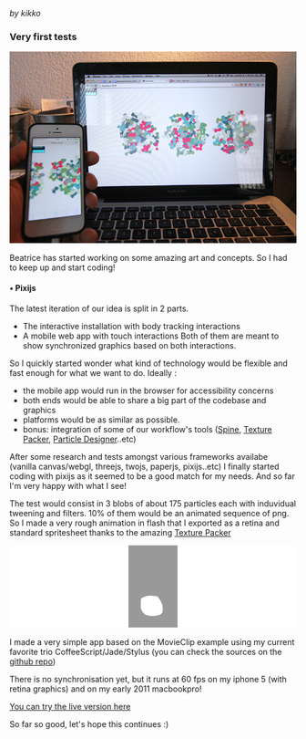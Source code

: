 _by kikko_

### Very first tests

![image](../project_images/techtests/pixijs_test1/photo.png)

Beatrice has started working on some amazing art and concepts. So I had to keep up and start coding!

#### • Pixijs
The latest iteration of our idea is split in 2 parts.

- The interactive installation with body tracking interactions
- A mobile web app with touch interactions
Both of them are meant to show synchronized graphics based on both interactions.

So I quickly started wonder what kind of technology would be flexible and fast enough for what we want to do.
Ideally :

- the mobile app would run in the browser for accessibility concerns
- both ends would be able to share a big part of the codebase and graphics
- platforms would be as similar as possible.
- bonus: integration of some of our workflow's tools ([Spine](http://esotericsoftware.com/), [Texture Packer](http://www.codeandweb.com/texturepacker), [Particle Designer](http://71squared.com/particledesigner)..etc)

After some research and tests amongst various frameworks availabe (vanilla canvas/webgl, threejs, twojs, paperjs, pixijs..etc) I finally started coding with pixijs as it seemed to be a good match for my needs. And so far I'm very happy with what I see!

The test would consist in 3 blobs of about 175 particles each with induvidual tweening and filters. 10% of them would be an animated sequence of png.
So I made a very rough animation in flash that I exported as a retina and standard spritesheet thanks to the amazing [Texture Packer](http://www.codeandweb.com/texturepacker)

![image](../project_images/techtests/pixijs_test1/plop.gif)

I made a very simple app based on the MovieClip example using my current favorite trio CoffeeScript/Jade/Stylus (you can check the sources on the [github repo](https://github.com/kikko/devart-template/tree/master/project_code/research/pixijs_test1))

There is no synchronisation yet, but it runs at 60 fps on my iphone 5 (with retina graphics) and on my early 2011 macbookpro!

[You can try the live version here](http://kikko.fr/lab/devart/tests/pixijs_test1)

So far so good, let's hope this continues :)